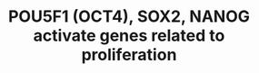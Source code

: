 ---
annotations:
- id: PW:0000004
  parent: regulatory pathway
  type: Pathway Ontology
  value: regulatory pathway
- id: PW:0000100
  parent: regulatory pathway
  type: Pathway Ontology
  value: transcription pathway
authors:
- ReactomeTeam
- Ryanmiller
description: 'POU5F1 (OCT4), SOX2, and NANOG bind elements in the promoters of target
  genes. The target genes of each transcription factor overlap extensively: POU5F1,
  SOX2, and NANOG co-occupy at least 353 genes (Boyer et al. 2005). About half of
  POU5F1 targets also bind SOX2 and about 90% of these also bind NANOG (Boyer et al.
  2005). Upon binding the transcription factors activate expression of one subset
  of target genes and repress another subset (Kim et al. 2006, Matoba et al. 2006,
  Player et al. 2006, Babaie et al. 2007). The targets listed in this module are those
  that have been described as composing activated genes in the core transcriptional
  network of pluripotent stem cells (Assou et al. 2007, Chavez et al. 2009, Jung et
  al. 2010). Inferences from mouse to human have been made with caution because of
  significant differences between the two species (Ginis et al. 2004).  View original
  pathway at [http://www.reactome.org/PathwayBrowser/#DIAGRAM=2892247 Reactome].'
last-edited: 2021-01-25
organisms:
- Homo sapiens
redirect_from:
- /index.php/Pathway:WP3333
- /instance/WP3333
revision: null
schema-jsonld:
- '@context': https://schema.org/
  '@id': https://wikipathways.github.io/pathways/WP3333.html
  '@type': Dataset
  creator:
    '@type': Organization
    name: WikiPathways
  description: 'POU5F1 (OCT4), SOX2, and NANOG bind elements in the promoters of target
    genes. The target genes of each transcription factor overlap extensively: POU5F1,
    SOX2, and NANOG co-occupy at least 353 genes (Boyer et al. 2005). About half of
    POU5F1 targets also bind SOX2 and about 90% of these also bind NANOG (Boyer et
    al. 2005). Upon binding the transcription factors activate expression of one subset
    of target genes and repress another subset (Kim et al. 2006, Matoba et al. 2006,
    Player et al. 2006, Babaie et al. 2007). The targets listed in this module are
    those that have been described as composing activated genes in the core transcriptional
    network of pluripotent stem cells (Assou et al. 2007, Chavez et al. 2009, Jung
    et al. 2010). Inferences from mouse to human have been made with caution because
    of significant differences between the two species (Ginis et al. 2004).  View
    original pathway at [http://www.reactome.org/PathwayBrowser/#DIAGRAM=2892247 Reactome].'
  keywords:
  - DPPA4
  - DPPA4 gene
  - 'DPPA4 gene '
  - EPHA1
  - EPHA1 gene
  - 'EPHA1 gene '
  - FGF2 gene
  - 'FGF2 gene '
  - FGF2(10-155)
  - FOXD3
  - FOXD3 gene
  - 'FOXD3 gene '
  - N-aspartyl-glycosylphosphatidylinositolethanolamine-TDGF1(31-188)
  - NANOG
  - 'NANOG '
  - NR6A1(GCNF):TDGF1
  - 'NR6A1-1 '
  - POU5F1
  - 'POU5F1 '
  - POU5F1:SOX2:NANOG:DPPA4 gene
  - POU5F1:SOX2:NANOG:EPHA1 gene
  - POU5F1:SOX2:NANOG:FGF2 gene
  - POU5F1:SOX2:NANOG:FOXD3 gene
  - POU5F1:SOX2:NANOG:SALL1 gene
  - POU5F1:SOX2:NANOG:STAT3 gene
  - POU5F1:SOX2:NANOG:TDGF1 gene
  - POU5F1:SOX2:NANOG:ZIC3 gene
  - SALL1
  - SALL1 gene
  - 'SALL1 gene '
  - 'SALL4 '
  - SALL4:SALL1 gene
  - SOX2
  - 'SOX2 '
  - STAT3
  - STAT3 gene
  - 'STAT3 gene '
  - TDGF1 gene
  - 'TDGF1 gene '
  - ZIC3
  - ZIC3 gene
  - 'ZIC3 gene '
  - gene
  license: CC0
  name: POU5F1 (OCT4), SOX2, NANOG activate genes related to proliferation
seo: CreativeWork
title: POU5F1 (OCT4), SOX2, NANOG activate genes related to proliferation
wpid: WP3333
---